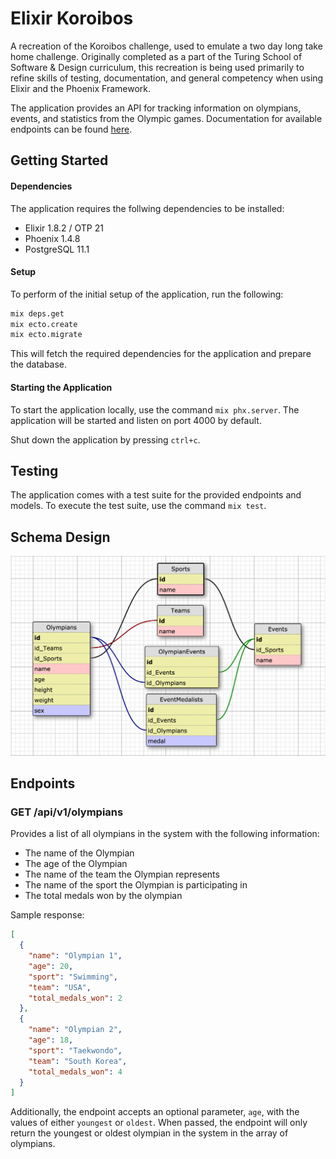 # Elixir Koroibos

A recreation of the Koroibos challenge, used to emulate a two day long take home challenge. Originally completed as a part of the Turing School of Software & Design curriculum, this recreation is being used primarily to refine skills of testing, documentation, and general competency when using Elixir and the Phoenix Framework.

The application provides an API for tracking information on olympians, events, and statistics from the Olympic games. Documentation for available endpoints can be found [here](#endpoints).

## Getting Started

#### Dependencies
The application requires the follwing dependencies to be installed:
- Elixir 1.8.2 / OTP 21
- Phoenix 1.4.8
- PostgreSQL 11.1

#### Setup

To perform of the initial setup of the application, run the following:
``` bash
mix deps.get
mix ecto.create
mix ecto.migrate
```

This will fetch the required dependencies for the application and prepare the database.

#### Starting the Application

To start the application locally, use the command `mix phx.server`. The application will be started and listen on port 4000 by default.

Shut down the application by pressing `ctrl+c`.

## Testing

The application comes with a test suite for the provided endpoints and models. To execute the test suite, use the command `mix test`.

## Schema Design

![Schema Design](schema.png)

## Endpoints

### GET /api/v1/olympians

Provides a list of all olympians in the system with the following information:

- The name of the Olympian
- The age of the Olympian
- The name of the team the Olympian represents
- The name of the sport the Olympian is participating in
- The total medals won by the olympian

Sample response:
``` JSON
[
  {
    "name": "Olympian 1",
    "age": 20,
    "sport": "Swimming",
    "team": "USA",
    "total_medals_won": 2
  },
  {
    "name": "Olympian 2",
    "age": 18,
    "sport": "Taekwondo",
    "team": "South Korea",
    "total_medals_won": 4
  }
]
```

Additionally, the endpoint accepts an optional parameter, `age`, with the values of either `youngest` or `oldest`. When passed, the endpoint will only return the youngest or oldest olympian in the system in the array of olympians.

